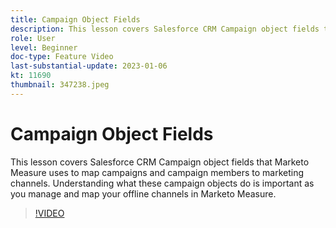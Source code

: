 ```yaml
---
title: Campaign Object Fields
description: This lesson covers Salesforce CRM Campaign object fields that Marketo Measure uses to map campaigns and campaign members to marketing channels. Understanding what these campaign objects do is important as you manage and map your offline channels in Marketo Measure.
role: User
level: Beginner
doc-type: Feature Video
last-substantial-update: 2023-01-06
kt: 11690
thumbnail: 347238.jpeg
---
```


# Campaign Object Fields

This lesson covers Salesforce CRM Campaign object fields that Marketo Measure uses to map campaigns and campaign members to marketing channels. Understanding what these campaign objects do is important as you manage and map your offline channels in Marketo Measure.

>[!VIDEO](https://video.tv.adobe.com/v/347238/?quality=12&learn=on)
